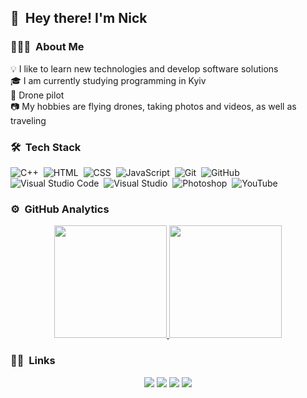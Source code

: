 ## 👋 &nbsp;Hey there! I'm Nick

### 👨🏻‍💻 &nbsp;About Me

💡 I like to learn new technologies and develop software solutions \
🎓 I am currently studying programming in Kyiv \
🚁 Drone pilot \
📷 My hobbies are flying drones, taking photos and videos, as well as traveling


### 🛠 &nbsp;Tech Stack

![C++](https://img.shields.io/badge/-C++-05122A?style=flat&logo=C%2B%2B&logoColor=00599C)&nbsp;
![HTML](https://img.shields.io/badge/-HTML-05122A?style=flat&logo=HTML5)&nbsp;
![CSS](https://img.shields.io/badge/-CSS-05122A?style=flat&logo=CSS3&logoColor=1572B6)&nbsp;
![JavaScript](https://img.shields.io/badge/-JavaScript-05122A?style=flat&logo=javascript)&nbsp;
![Git](https://img.shields.io/badge/-Git-05122A?style=flat&logo=git)&nbsp;
![GitHub](https://img.shields.io/badge/-GitHub-05122A?style=flat&logo=github)&nbsp;
![Visual Studio Code](https://img.shields.io/badge/-Visual%20Studio%20Code-05122A?style=flat&logo=visual-studio-code&logoColor=007ACC)&nbsp;
![Visual Studio](https://img.shields.io/badge/-Visual%20Studio%20-05122A?style=flat&logo=visual-studio&logoColor=9c6ed0)&nbsp;
![Photoshop](https://img.shields.io/badge/-Photoshop-05122A?style=flat&logo=adobe-photoshop)&nbsp;
![YouTube](https://img.shields.io/badge/-YouTube-05122A?style=flat&logo=YouTube&logoColor=f00905)&nbsp;

### ⚙️ &nbsp;GitHub Analytics

<center>
  <a href="https://github.com/NickStS">
  <img height="180em" src="https://github-readme-stats.vercel.app/api?username=NickStS&show_icons=true&theme=dark&show_icons=true&include_all_commits=true&count_private=true"/>
  <img height="180em" src="https://github-readme-stats.vercel.app/api/top-langs/?username=NickStS&theme=dark&layout=compact&langs_count=8&hide=php"/>
</a>
</center>

### 🤝🏻 &nbsp;Links

<center>
<a href="https://www.linkedin.com/in/nick-startsev-0528b4220/"><img src="https://img.shields.io/badge/-Nick%20Startsev-0077B5?style=flat&logo=Linkedin&logoColor=white"/></a>
<a href="https://www.instagram.com/danger_videograph/"><img src="https://img.shields.io/badge/-@danger_videograph_-000?style=flat&logo=Instagram"/></a>
<a href="https://www.youtube.com/channel/UCgFxOEan9KvH-u13iJRV4PA"><img src="https://img.shields.io/badge/-YouTube-0f0f0f?style=flat&logo=YouTube&logoColor=f00905"/></a>
<a href="https://www.shutterstock.com/ru/g/Nick_StS"><img src="https://img.shields.io/badge/-Shutterstock-f00905?style=flat&logo=shutterstock&logoColor=ffffff"/></a>
</center>
